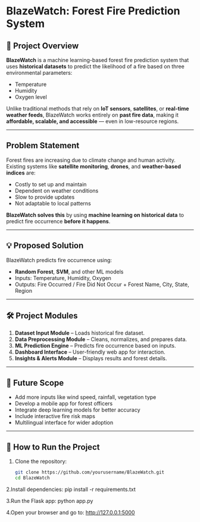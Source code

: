 # BlazeWatch: Forest Fire Prediction System

## 📌 Project Overview
**BlazeWatch** is a machine learning-based forest fire prediction system that uses **historical datasets** to predict the likelihood of a fire based on three environmental parameters:
- Temperature
- Humidity
- Oxygen level

Unlike traditional methods that rely on **IoT sensors**, **satellites**, or **real-time weather feeds**, BlazeWatch works entirely on **past fire data**, making it **affordable, scalable, and accessible** — even in low-resource regions.

---

##  Problem Statement
Forest fires are increasing due to climate change and human activity.  
Existing systems like **satellite monitoring**, **drones**, and **weather-based indices** are:
- Costly to set up and maintain
- Dependent on weather conditions
- Slow to provide updates
- Not adaptable to local patterns

**BlazeWatch solves this** by using **machine learning on historical data** to predict fire occurrence **before it happens**.

---

## 💡 Proposed Solution
BlazeWatch predicts fire occurrence using:
- **Random Forest**, **SVM**, and other ML models
- Inputs: Temperature, Humidity, Oxygen
- Outputs: Fire Occurred / Fire Did Not Occur + Forest Name, City, State, Region


---

## 🛠️ Project Modules
1. **Dataset Input Module** – Loads historical fire dataset.
2. **Data Preprocessing Module** – Cleans, normalizes, and prepares data.
3. **ML Prediction Engine** – Predicts fire occurrence based on inputs.
4. **Dashboard Interface** – User-friendly web app for interaction.
5. **Insights & Alerts Module** – Displays results and forest details.

---

## 📌 Future Scope
- Add more inputs like wind speed, rainfall, vegetation type
- Develop a mobile app for forest officers
- Integrate deep learning models for better accuracy
- Include interactive fire risk maps
- Multilingual interface for wider adoption

---


## 📜 How to Run the Project
1. Clone the repository:
   ```bash
   git clone https://github.com/yourusername/BlazeWatch.git
   cd BlazeWatch
2.Install dependencies:
pip install -r requirements.txt

3.Run the Flask app:
python app.py

4.Open your browser and go to:
http://127.0.0.1:5000


